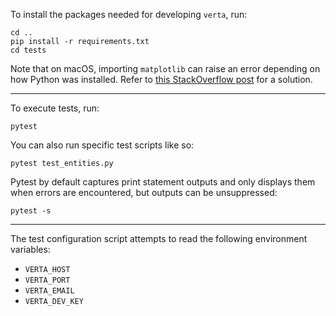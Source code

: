 To install the packages needed for developing `verta`, run:

```
cd ..
pip install -r requirements.txt
cd tests
```

Note that on macOS, importing `matplotlib` can raise an error depending on how Python was installed.
Refer to [this StackOverflow post](https://stackoverflow.com/a/21789908/) for a solution.

---

To execute tests, run:

```
pytest
```

You can also run specific test scripts like so:

```
pytest test_entities.py
```

Pytest by default captures print statement outputs and only displays them when errors are encountered, but outputs can be unsuppressed:

```
pytest -s
```

---

The test configuration script attempts to read the following environment variables:

- `VERTA_HOST`
- `VERTA_PORT`
- `VERTA_EMAIL`
- `VERTA_DEV_KEY`
